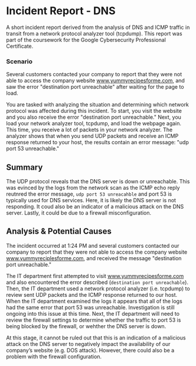 # Incident Report - DNS

A short incident report derived from the analysis of DNS and ICMP traffic in transit from a network protocol analyzer tool (tcpdump). This report was part of the coursework for the Google Cybersecurity Professional Certificate.

### Scenario
Several customers contacted your company to report that they were not able to access the company website www.yummyrecipesforme.com, and saw the error "destination port unreachable" after waiting for the page to load. 

You are tasked with analyzing the situation and determining which network protocol was affected during this incident. To start, you visit the website and you also receive the error "destination port unreachable." Next, you load your network analyzer tool, tcpdump, and load the webpage again. This time, you receive a lot of packets in your network analyzer. The analyzer shows that when you send UDP packets and receive an ICMP response returned to your host, the results contain an error message: "udp port 53 unreachable." 


## Summary

The UDP protocol reveals that the DNS server is down or unreachable. This was evinced by the logs from the network scan as the ICMP echo reply reutnred the error message, `udp port 53 unreacahble` and port 53 is typically used for DNS services. Here, it is likely the DNS server is not responding. It coud also be an indicator of a malicious attack on the DNS server. Lastly, it could be due to a firewall misconfiguration.

## Analysis & Potential Causes

The incident occurred at 1:24 PM and several customers contacted our company to report that they were not able to access the company website www.yummyreciplesforme.com, and received the message "destination port unreachable."

The IT department first attempted to visit www.yummyrecipesforme.com and also encountered the error described (`destination port unreachable`). Then, the IT department used a network protocol analyzer (i.e. tcpdump) to review sent UDP packets and the ICMP response returned to our host. When the IT department examined the logs it appears that all of the logs had the same error that port 53 was unreachable. Investigation is still ongoing into this issue at this time. Next, the IT department will need to review the firewall settings to determine whether the traffic to port 53 is being blocked by the firewall, or wehther the DNS server is down.

At this stage, it cannot be ruled out that this is an indication of a malicious attack on the DNS server to negatively impact the availability of our company’s website (e.g. DOS attack). However, there could also be a problem with the firewall configuration.
